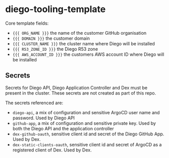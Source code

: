 # diego-tooling-template

Core template fields:

 * `{{{ ORG_NAME }}}` the name of the customer GitHub organisation
 * `{{{ DOMAIN }}}` the customer domain
 * `{{{ CLUSTER_NAME }}}` the cluster name where Diego will be installed
 * `{{{ R53_ZONE_ID }}}` the Diego R53 zone
 * `{{{ AWS_ACCOUNT_ID }}}` the customers AWS account ID where Diego will be installed


## Secrets

Secrets for Diego API, Diego Application Controller and Dex must be present in the cluster. These secrets are not created as part of this repo.

The secrets referenced are:

- `diego-api`, a mix of configuration and sensitive ArgoCD user name and password. Used by Diego API
- `github-app`, a mix of configuration and sensitive private key. Used by both the Diego API and the application controller
- `dex-github-oauth`, sensitive client id and secret of the Diego GitHub App. Used by Dex. 
- `dex-static-clients-oauth`, sensitive client id and secret of ArgoCD as a registered client of Dex. Used by Dex.
